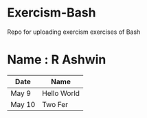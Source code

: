 # Exercism-Bash
Repo for uploading exercism exercises of Bash

# Name : R Ashwin

|Date| Name |
|----|-------|
|May 9| Hello World|
|May 10| Two Fer|
